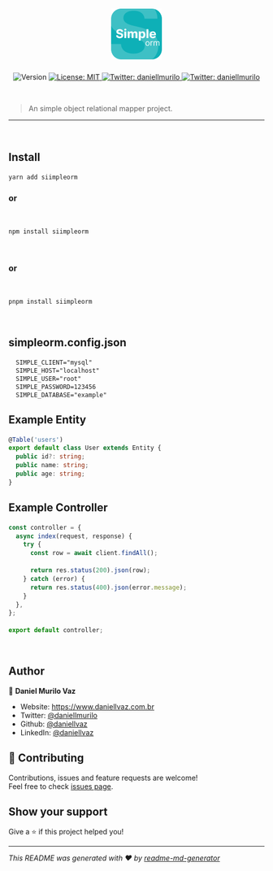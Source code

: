 <h1 align="center">
  <img src="assets/logo.png">
</h1>
<p align="center">
  <img alt="Version" src="https://img.shields.io/badge/npm-CB3837?style=for-the-badge&logo=npm&logoColor=white" />
  <a href="#" target="_blank">
    <img alt="License: MIT" src="https://img.shields.io/badge/Codesandbox-000000?style=for-the-badge&logo=CodeSandbox&logoColor=white" />
  </a>
  <a href="https://twitter.com/daniellmurilo" target="_blank">
    <img alt="Twitter: daniellmurilo" src="https://img.shields.io/badge/Yarn-2C8EBB?style=for-the-badge&logo=yarn&logoColor=white"/>
  </a>
  <a href="https://twitter.com/daniellmurilo" target="_blank">
    <img alt="Twitter: daniellmurilo" src="https://img.shields.io/badge/Twitter-1DA1F2?style=for-the-badge&logo=twitter&logoColor=white" />
  </a>
</p>

<br>

> An simple object relational mapper project.

<hr>
<br>

## Install

```sh
yarn add siimpleorm
```

### or

<br>

```sh
npm install siimpleorm
```

<br>

### or

<br>

```sh
pnpm install siimpleorm
```

<br>

## simpleorm.config.json

```env
  SIMPLE_CLIENT="mysql"
  SIMPLE_HOST="localhost"
  SIMPLE_USER="root"
  SIMPLE_PASSWORD=123456
  SIMPLE_DATABASE="example"
```

## Example Entity

```typescript
@Table('users')
export default class User extends Entity {
  public id?: string;
  public name: string;
  public age: string;
}
```

## Example Controller

```typescript
const controller = {
  async index(request, response) {
    try {
      const row = await client.findAll();

      return res.status(200).json(row);
    } catch (error) {
      return res.status(400).json(error.message);
    }
  },
};

export default controller;
```

<br>

## Author

👤 **Daniel Murilo Vaz**

- Website: https://www.daniellvaz.com.br
- Twitter: [@daniellmurilo](https://twitter.com/daniellmurilo)
- Github: [@daniellvaz](https://github.com/daniellvaz)
- LinkedIn: [@daniellvaz](https://linkedin.com/in/daniellvaz)

## 🤝 Contributing

Contributions, issues and feature requests are welcome!<br />Feel free to check [issues page](https://github.com/daniellvaz/simpleorm/issues).

## Show your support

Give a ⭐️ if this project helped you!

---

_This README was generated with ❤️ by [readme-md-generator](https://github.com/kefranabg/readme-md-generator)_
